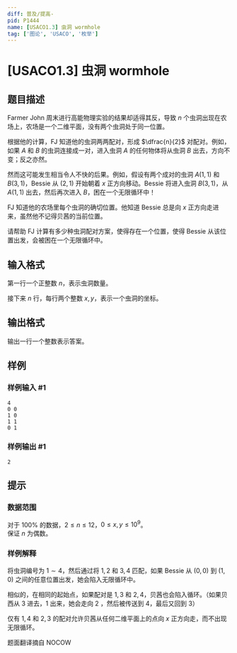 ```yaml
---
diff: 普及/提高-
pid: P1444
name: [USACO1.3] 虫洞 wormhole
tag: ['图论', 'USACO', '枚举']
---
```

# [USACO1.3] 虫洞 wormhole
## 题目描述

Farmer John 周末进行高能物理实验的结果却适得其反，导致 $n$ 个虫洞出现在农场上，农场是一个二维平面，没有两个虫洞处于同一位置。

根据他的计算，FJ 知道他的虫洞两两配对，形成 $\dfrac{n}{2}$ 对配对。例如，如果 $A$ 和 $B$ 的虫洞连接成一对，进入虫洞 $A$ 的任何物体将从虫洞 $B$ 出去，方向不变；反之亦然。  

然而这可能发生相当令人不快的后果。例如，假设有两个成对的虫洞 $A(1,1)$ 和 $B(3,1)$，Bessie 从 $(2,1)$ 开始朝着 $x$ 正方向移动。Bessie 将进入虫洞 $B(3,1)$，从 $A(1,1)$ 出去，然后再次进入 $B$，困在一个无限循环中！

FJ 知道他的农场里每个虫洞的确切位置。他知道 Bessie 总是向 $x$ 正方向走进来，虽然他不记得贝茜的当前位置。  

请帮助 FJ 计算有多少种虫洞配对方案，使得存在一个位置，使得 Bessie 从该位置出发，会被困在一个无限循环中。
## 输入格式

第一行一个正整数 $n$，表示虫洞数量。

接下来 $n$ 行，每行两个整数 $x,y$，表示一个虫洞的坐标。
## 输出格式

输出一行一个整数表示答案。

## 样例

### 样例输入 #1
```
4
0 0
1 0
1 1
0 1
```
### 样例输出 #1
```
2
```
## 提示

### 数据范围
对于 $100\%$ 的数据，$2\le n \le 12$，$0 \le x,y \le 10^9$。  
保证 $n$ 为偶数。

### 样例解释

将虫洞编号为 $1 \sim 4$，然后通过将 $1,2$ 和 $3,4$ 匹配，如果 Bessie 从 $(0,0)$ 到 $(1,0)$ 之间的任意位置出发，她会陷入无限循环中。

相似的，在相同的起始点，如果配对是 $1,3$ 和 $2,4$，贝茜也会陷入循环。（如果贝西从 $3$ 进去，$1$ 出来，她会走向 $2$ ，然后被传送到 $4$，最后又回到 $3$）

仅有 $1,4$ 和 $2,3$ 的配对允许贝茜从任何二维平面上的点向 $x$ 正方向走，而不出现无限循环。

题面翻译摘自 NOCOW
